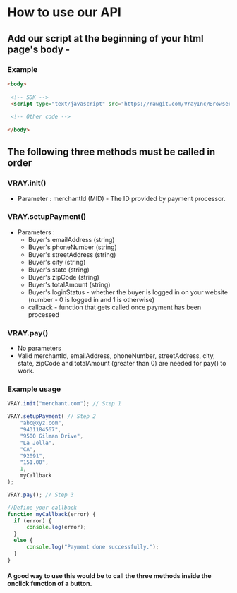 # How to use our API #

## Add our script at the beginning of your html page's body - ##

### Example ###

```html
<body>
 
 <!-- SDK -->
 <script type="text/javascript" src="https://rawgit.com/VrayInc/Browser-SDK/master/js/merchant-button.js"></script>
 
 <!-- Other code -->
 
</body>
```

## The following three methods must be called in order ##

### VRAY.init() ###

* Parameter : merchantId (MID) - The ID provided by payment processor.

### VRAY.setupPayment() ###

* Parameters :
  * Buyer's emailAddress (string)
  * Buyer's phoneNumber (string)
  * Buyer's streetAddress (string)
  * Buyer's city (string)
  * Buyer's state (string)
  * Buyer's zipCode (string)
  * Buyer's totalAmount (string)
  * Buyer's loginStatus - whether the buyer is logged in on your website (number - 0 is logged in and 1 is otherwise)
  * callback - function that gets called once payment has been processed
  
 ### VRAY.pay() ###
 
 * No parameters
 * Valid merchantId, emailAddress, phoneNumber, streetAddress, city, state, zipCode and totalAmount 
   (greater than 0) are needed for pay() to work.

### Example usage ###

```javascript
VRAY.init("merchant.com"); // Step 1

VRAY.setupPayment( // Step 2
    "abc@xyz.com",
    "9431184567",
    "9500 Gilman Drive",
    "La Jolla",
    "CA",
    "92091",
    "151.00",
    1,
    myCallback
);

VRAY.pay(); // Step 3

//Define your callback
function myCallback(error) {
  if (error) {
      console.log(error);
  }
  else {
      console.log("Payment done successfully.");
  }
}
```

#### A good way to use this would be to call the three methods inside the onclick function of a button. ####
